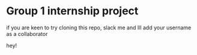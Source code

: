 # Group 1 internship project

if you are keen to try cloning this repo, slack me and Ill add your username as a collaborator

hey!